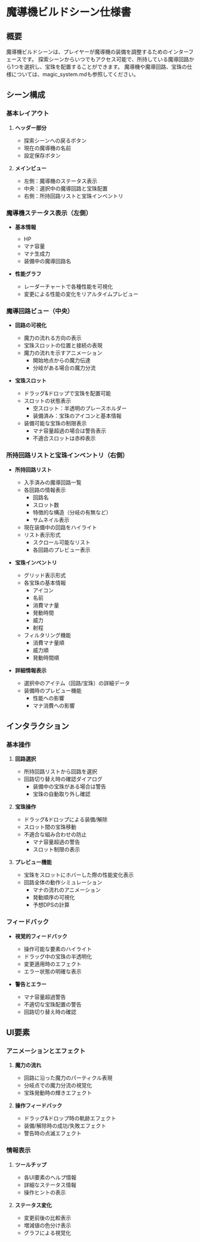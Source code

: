 # 魔導機ビルドシーン仕様書

## 概要

魔導機ビルドシーンは、プレイヤーが魔導機の装備を調整するためのインターフェースです。
探索シーンからいつでもアクセス可能で、所持している魔導回路から1つを選択し、宝珠を配置することができます。
魔導機や魔導回路、宝珠の仕様については、magic_system.mdも参照してください。

## シーン構成

### 基本レイアウト

1. **ヘッダー部分**
   - 探索シーンへの戻るボタン
   - 現在の魔導機の名前
   - 設定保存ボタン

2. **メインビュー**
   - 左側：魔導機のステータス表示
   - 中央：選択中の魔導回路と宝珠配置
   - 右側：所持回路リストと宝珠インベントリ

### 魔導機ステータス表示（左側）

- **基本情報**
  - HP
  - マナ容量
  - マナ生成力
  - 装備中の魔導回路名

- **性能グラフ**
  - レーダーチャートで各種性能を可視化
  - 変更による性能の変化をリアルタイムプレビュー

### 魔導回路ビュー（中央）

- **回路の可視化**
  - 魔力の流れる方向の表示
  - 宝珠スロットの位置と接続の表現
  - 魔力の流れを示すアニメーション
    - 開始地点からの魔力伝達
    - 分岐がある場合の魔力分流

- **宝珠スロット**
  - ドラッグ&ドロップで宝珠を配置可能
  - スロットの状態表示
    - 空スロット：半透明のプレースホルダー
    - 装備済み：宝珠のアイコンと基本情報
  - 装備可能な宝珠の制限表示
    - マナ容量超過の場合は警告表示
    - 不適合スロットは赤枠表示

### 所持回路リストと宝珠インベントリ（右側）

- **所持回路リスト**
  - 入手済みの魔導回路一覧
  - 各回路の情報表示
    - 回路名
    - スロット数
    - 特徴的な構造（分岐の有無など）
    - サムネイル表示
  - 現在装備中の回路をハイライト
  - リスト表示形式
    - スクロール可能なリスト
    - 各回路のプレビュー表示

- **宝珠インベントリ**
  - グリッド表示形式
  - 各宝珠の基本情報
    - アイコン
    - 名前
    - 消費マナ量
    - 発動時間
    - 威力
    - 射程
  - フィルタリング機能
    - 消費マナ量順
    - 威力順
    - 発動時間順

- **詳細情報表示**
  - 選択中のアイテム（回路/宝珠）の詳細データ
  - 装備時のプレビュー機能
    - 性能への影響
    - マナ消費への影響

## インタラクション

### 基本操作

1. **回路選択**
   - 所持回路リストから回路を選択
   - 回路切り替え時の確認ダイアログ
     - 装備中の宝珠がある場合は警告
     - 宝珠の自動取り外し確認

2. **宝珠操作**
   - ドラッグ&ドロップによる装備/解除
   - スロット間の宝珠移動
   - 不適合な組み合わせの防止
     - マナ容量超過の警告
     - スロット制限の表示

3. **プレビュー機能**
   - 宝珠をスロットにホバーした際の性能変化表示
   - 回路全体の動作シミュレーション
     - マナの流れのアニメーション
     - 発動順序の可視化
     - 予想DPSの計算

### フィードバック

- **視覚的フィードバック**
  - 操作可能な要素のハイライト
  - ドラッグ中の宝珠の半透明化
  - 変更適用時のエフェクト
  - エラー状態の明確な表示

- **警告とエラー**
  - マナ容量超過警告
  - 不適切な宝珠配置の警告
  - 回路切り替え時の確認

## UI要素

### アニメーションとエフェクト

1. **魔力の流れ**
   - 回路に沿った魔力のパーティクル表現
   - 分岐点での魔力分流の視覚化
   - 宝珠発動時の輝きエフェクト

2. **操作フィードバック**
   - ドラッグ&ドロップ時の軌跡エフェクト
   - 装備/解除時の成功/失敗エフェクト
   - 警告時の点滅エフェクト

### 情報表示

1. **ツールチップ**
   - 各UI要素のヘルプ情報
   - 詳細なステータス情報
   - 操作ヒントの表示

2. **ステータス変化**
   - 変更前後の比較表示
   - 増減値の色分け表示
   - グラフによる視覚化